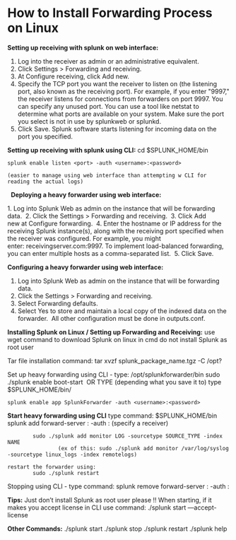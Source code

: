 # How to Install Forwarding Process on Linux


**Setting up receiving with splunk on web interface:**

1. Log into the receiver as admin or an administrative equivalent. 
2. Click Settings > Forwarding and receiving. 
3. At Configure receiving, click Add new. 
4. Specify the TCP port you want the receiver to listen on (the listening port, also known as the receiving port). For example, if you enter "9997," the receiver listens for connections from forwarders on port 9997. You can specify any unused port. You can use a tool like netstat to determine what ports are available on your system. Make sure the port you select is not in use by splunkweb or splunkd. 
5. Click Save. Splunk software starts listening for incoming data on the port you specified.


**Setting up receiving with splunk using CLI:**
	cd $SPLUNK_HOME/bin

	splunk enable listen <port> -auth <username>:<password>

	(easier to manage using web interface than attempting w CLI for reading the actual logs)
 
**Deploying a heavy forwarder using web interface:**

1. Log into Splunk Web as admin on the instance that will be forwarding data. 
2. Click the Settings > Forwarding and receiving. 
3. Click Add new at Configure forwarding. 
4. Enter the hostname or IP address for the receiving Splunk instance(s), along with the receiving port specified when the receiver was configured. For example, you might enter: receivingserver.com:9997. To implement load-balanced forwarding, you can enter multiple hosts as a comma-separated list. 
5. Click Save.


**Configuring a heavy forwarder using web interface:**

1. Log into Splunk Web as admin on the instance that will be forwarding data. 
2. Click the Settings > Forwarding and receiving. 
3. Select Forwarding defaults. 
4. Select Yes to store and maintain a local copy of the indexed data on the forwarder. 
All other configuration must be done in outputs.conf.


**Installing Splunk on Linux / Setting up Forwarding and Receiving:**
use wget command to download Splunk on linux in cmd
	do not install Splunk as root user

Tar file installation command: tar xvzf splunk_package_name.tgz -C /opt?

Set up heavy forwarding using CLI -
	type:  /opt/splunkforwarder/bin sudo ./splunk enable boot-start 
					OR TYPE (depending what you save it to)
	type $SPLUNK_HOME/bin/

	splunk enable app SplunkForwarder -auth <username>:<password>



**Start heavy forwarding using CLI**
	type command: $SPLUNK_HOME/bin
			splunk add forward-server <host>:<port> -auth <username>:<password>
			(specify a receiver)

			sudo ./splunk add monitor LOG -sourcetype SOURCE_TYPE -index NAME
					(ex of this: sudo ./splunk add monitor /var/log/syslog -sourcetype linux_logs -index remotelogs)

	restart the forwarder using:
			sudo ./splunk restart

Stopping using CLI -
	type command: splunk remove forward-server <host>:<port> -auth <username>:<password>


**Tips:**
Just don’t install Splunk as root user please !!
When starting, if it makes you accept license in CLI use command:  ./splunk start —accept-license


**Other Commands:**
./splunk start
./splunk stop
./splunk restart
./splunk help
